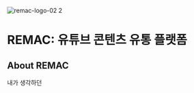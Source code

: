 ![remac-logo-02 2](https://user-images.githubusercontent.com/30287999/139634438-6ad8c4e3-ccf1-4559-b4f2-0c2742d2932e.png)
 
# REMAC: 유튜브 콘텐츠 유통 플랫폼

## About REMAC
내가 생각하던 
